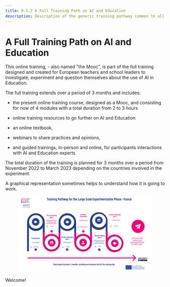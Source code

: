 ```yaml
---
title: 0.1.2 A Full Training Path on AI and Education
description: Description of the generic training pathway common to all partners
---
```

# A Full Training Path on AI and Education


This online training, - also named "the Mooc", is part of the full training designed and created for European teachers and school leaders to investigate, experiment and question themselves about the use of AI in Education.

The full training extends over a period of 3 months and includes:

-   the present online training course, designed as a Mooc, and consisting for now of 4 modules with a total duration from 2 to 3 hours

-   online training resources to go further on AI and Education

-   an online textbook,

-   webinars to share practices and opinions,

-   and guided trainings, in-person and online, for participants interactions with AI and Education experts

The total duration of the training is planned for 3 months over a period from November 2022 to March 2023 depending on the countries involved in the experiment.

A graphical representation sometimes helps to understand how it is going to work.

<figure>
  <img src="Images/AI4T-Training pathway-2022.png" alt="AI4T total project duration"/>
</figure>

Welcome!
